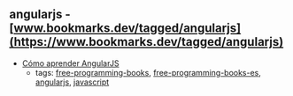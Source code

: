 angularjs - [www.bookmarks.dev/tagged/angularjs](https://www.bookmarks.dev/tagged/angularjs)
---
* [Cómo aprender AngularJS](http://raulexposito.com/documentos/como-aprender-angularjs/)
    * tags: [free-programming-books](../tagged/free-programming-books.md), [free-programming-books-es](../tagged/free-programming-books-es.md), [angularjs](../tagged/angularjs.md), [javascript](../tagged/javascript.md)
